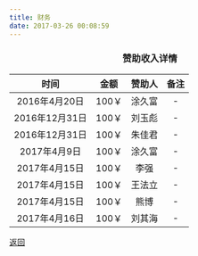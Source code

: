 ```yaml
---
title: 财务
date: 2017-03-26 00:08:59
---
```

### <p align="center" color="red">赞助收入详情</p>

|时间|金额|赞助人|备注|
|:---:|:---:|:---:|:---:|
|2016年4月20日|100￥|涂久富|-|
|2016年12月31日|100￥|刘玉彪|-|
|2016年12月31日|100￥|朱佳君|-|
|2017年4月9日|100￥|涂久富|-|
|2017年4月15日|100￥|李强|-|
|2017年4月15日|100￥|王法立|-|
|2017年4月15日|100￥|熊博|-|
|2017年4月16日|100￥|刘其海|-|

[返回](../)